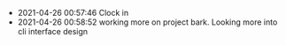 - 2021-04-26 00:57:46 Clock in
- 2021-04-26 00:58:52 working more on project bark. Looking more into cli interface design
